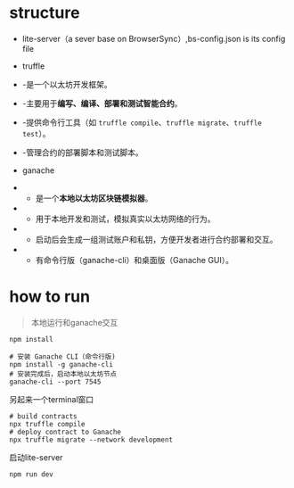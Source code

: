 
# structure
-  lite-server（a sever base on BrowserSync）,bs-config.json is its config file

- truffle

- -是一个以太坊开发框架。
- -主要用于**编写、编译、部署和测试智能合约**。
- -提供命令行工具（如 `truffle compile`、`truffle migrate`、`truffle test`）。
- -管理合约的部署脚本和测试脚本。

- ganache

- - 是一个**本地以太坊区块链模拟器**。
- - 用于本地开发和测试，模拟真实以太坊网络的行为。
- - 启动后会生成一组测试账户和私钥，方便开发者进行合约部署和交互。
- - 有命令行版（ganache-cli）和桌面版（Ganache GUI）。

# how to run
> 本地运行和ganache交互

```
npm install
```

```
# 安装 Ganache CLI（命令行版)
npm install -g ganache-cli
# 安装完成后，启动本地以太坊节点
ganache-cli --port 7545
```
另起来一个terminal窗口
```
# build contracts
npx truffle compile
# deploy contract to Ganache
npx truffle migrate --network development
```

启动lite-server
```
npm run dev
```